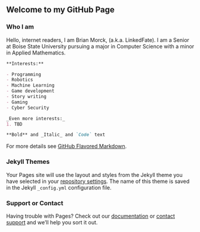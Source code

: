 ## Welcome to my GitHub Page

### Who I am

Hello, internet readers, I am Brian Morck, (a.k.a. LinkedFate). I am a Senior at Boise State University pursuing a major in Computer Science with a minor in Applied Mathematics.

```markdown
**Interests:**

- Programming
- Robotics
- Machine Learning
- Game development
- Story writing
- Gaming
- Cyber Security

_Even more interests:_
1. TBD

**Bold** and _Italic_ and `Code` text
```

For more details see [GitHub Flavored Markdown](https://guides.github.com/features/mastering-markdown/).

### Jekyll Themes

Your Pages site will use the layout and styles from the Jekyll theme you have selected in your [repository settings](https://github.com/LinkedFate/LinkedFate.github.io/settings). The name of this theme is saved in the Jekyll `_config.yml` configuration file.

### Support or Contact

Having trouble with Pages? Check out our [documentation](https://help.github.com/categories/github-pages-basics/) or [contact support](https://github.com/contact) and we’ll help you sort it out.
